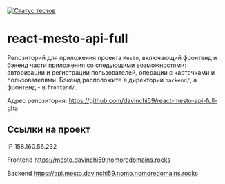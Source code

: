 [![Статус тестов](../../actions/workflows/tests.yml/badge.svg)](../../actions/workflows/tests.yml)

# react-mesto-api-full
Репозиторий для приложения проекта `Mesto`, включающий фронтенд и бэкенд части приложения со следующими возможностями: авторизации и регистрации пользователей, операции с карточками и пользователями. Бэкенд расположите в директории `backend/`, а фронтенд - в `frontend/`. 

Адрес репозитория: https://github.com/davinchi59/react-mesto-api-full-gha

## Ссылки на проект

IP 158.160.56.232

Frontend https://mesto.davinchi59.nomoredomains.rocks

Backend https://api.mesto.davinchi59.nomo.nomoredomains.rocks
